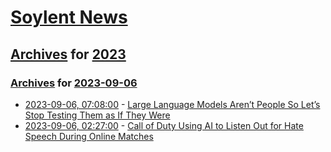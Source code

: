 # [Soylent News](../../../README.md)

## [Archives](../../index.md) for [2023](../index.md)

### [Archives](../../index.md) for [2023-09-06](index.md)

* [2023-09-06, 07:08:00](https://soylentnews.org/article.pl?sid=23/09/05/0119209&from=rss) - [Large Language Models Aren’t People So Let’s Stop Testing Them as If They Were](https://soylentnews.org/article.pl?sid=23/09/05/0119209&from=rss)
* [2023-09-06, 02:27:00](https://soylentnews.org/article.pl?sid=23/09/05/0056236&from=rss) - [Call of Duty Using AI to Listen Out for Hate Speech During Online Matches](https://soylentnews.org/article.pl?sid=23/09/05/0056236&from=rss)
